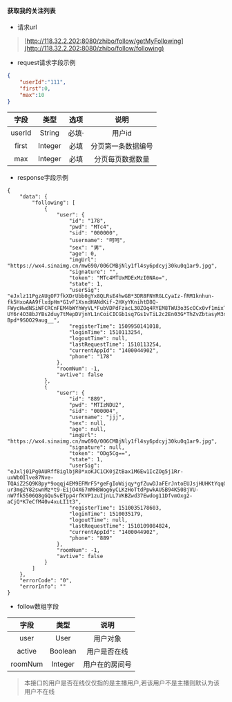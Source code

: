 #### 获取我的关注列表

* 请求url

> [http://118.32.2.202:8080/zhibo/follow/getMyFollowing](http://118.32.2.202:8080/zhibo/follow/following)

* request请求字段示例

```Json
{
    "userId":"111",
    "first":0,
    "max":10
}
```

| 字段 | 类型 | 选项 | 说明 |
| :---: | :---: | :---: | :---: |
| userId | String | 必填· | 用户id |
| first | Integer | 必填 | 分页第一条数据编号 |
| max | Integer | 必填 | 分页每页数据数量 |

* response字段示例

```
{
    "data": {
        "following": [
            {
                "user": {
                    "id": "178",
                    "pwd": "MTc4",
                    "sid": "000000",
                    "username": "呵呵",
                    "sex": "男",
                    "age": 0,
                    "imgUrl": "https://wx4.sinaimg.cn/mw690/006CMBjNly1fl4sy6pdcyj30ku0q1ar9.jpg",
                    "signature": "",
                    "token": "MTc4MTUxMDExMzI0NAo=",
                    "state": 1,
                    "userSig": "eJxlz11PgzAUgOF7fkXDrUbb0gYx8QLRsE4hwGB*3DR8FNYRGLCyaIz-fRM1knhun-fk5HxoAAA9flxdpHm*G1vF1XsndHANdKif-2HXyYKnihtD8Q-FWycHwdNSiWFCRCnFEM4bWYhWyVL*FubVDPdFzacL30ZOq4RYEM8TWU3o3ScOCx0vf1mixTq87La*-2Tm7AGl-UY6r4O38bJYBs2duy7tMepDVjnYL1nCoiCICGb1sq7Gs1vTiL2c2En03G*ThZvZbtasyM3spJKN*HkHWhaFiJgzPYhhL3ftFGCIKMIG-Bpd*9SOO29aug__",
                    "registerTime": 1509950141018,
                    "loginTime": 1510113254,
                    "logoutTime": null,
                    "lastRequestTime": 1510113254,
                    "currentAppId": "1400044902",
                    "phone": "178"
                },
                "roomNum": -1,
                "avtive": false
            },
            {
                "user": {
                    "id": "889",
                    "pwd": "MTIzNDU2",
                    "sid": "000004",
                    "username": "jjj",
                    "sex": null,
                    "age": null,
                    "imgUrl": "https://wx4.sinaimg.cn/mw690/006CMBjNly1fl4sy6pdcyj30ku0q1ar9.jpg",
                    "signature": null,
                    "token": "ODg5Cg==",
                    "state": 1,
                    "userSig": "eJxlj01Pg0AURff8iglbjR0*xoKJC1CK0jZtBax1M6Ew1IcZOg5j1Rr-uxWbOIlve87Nve-TQAiZ2SQ9K8py*9oqqj4EM9EFMrF5*geFgIoWijqy*gfZuwDJaFErJntoEUJsjHUHKtYqqOFoeJ6vwa56pn3Db9o9RF3Xx7auwKaH0yi-ur3mg2Y82swnMz*t9-EijO4X67mMH8Wog6yCLKzHoTtdPpwkAUSB94K508jVU-nW7fk5506Q8gGQu5vETpp4rfKVP1zuIjnLL7VKBZwd37Ewdog11DfvmOxg2-aCjQ*K7eCfM40v4xuLI1t3",
                    "registerTime": 1510035178603,
                    "loginTime": 1510035179,
                    "logoutTime": null,
                    "lastRequestTime": 1510109084824,
                    "currentAppId": "1400044902",
                    "phone": "889"
                },
                "roomNum": -1,
                "avtive": false
            }
        ]
    },
    "errorCode": "0",
    "errorInfo": ""
}
```

* follow数组字段

| 字段 | 类型 | 说明 |
| :---: | :---: | :---: |
| user | User | 用户对象 |
| active | Boolean | 用户是否在线 |
| roomNum | Integer | 用户在的房间号 |

> 本接口的用户是否在线仅仅指的是主播用户,若该用户不是主播则默认为该用户不在线



